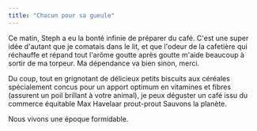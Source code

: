 ```yaml
---
title: "Chacun pour sa gueule"
---
```


Ce matin, Steph a eu la bonté infinie de préparer du café. C'est une super
idée d'autant que je comatais dans le lit, et que l'odeur de la cafetière qui
réchauffe et répand tout l'arôme goutte après goutte m'aide beaucoup à sortir
de ma torpeur. Ma dépendance va bien sinon, merci.

Du coup, tout en grignotant de délicieux petits biscuits aux céréales
spécialement concus pour un apport optimum en vitamines et fibres (assurent un
poil brillant à votre animal), je peux déguster un café issu du commerce
équitable Max Havelaar prout-prout Sauvons la planète.

Nous vivons une époque formidable.

